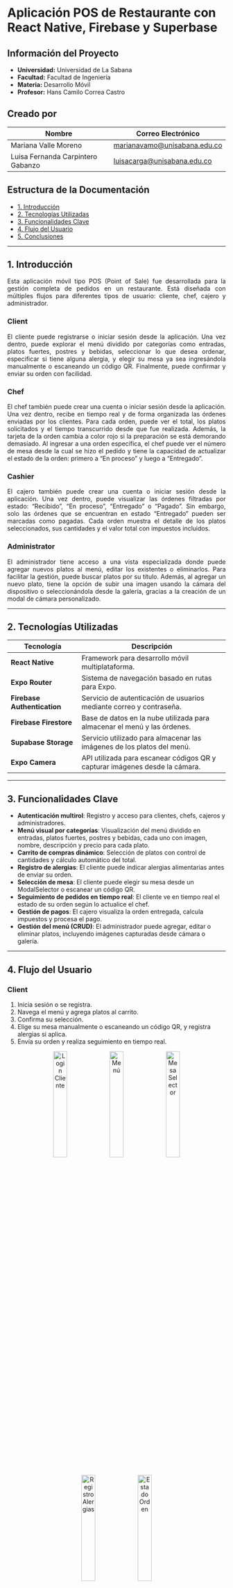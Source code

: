 # Aplicación POS de Restaurante con React Native, Firebase y Superbase

## Información del Proyecto
- **Universidad:** Universidad de La Sabana  
- **Facultad:** Facultad de Ingeniería  
- **Materia:** Desarrollo Móvil  
- **Profesor:** Hans Camilo Correa Castro  

## Creado por
| Nombre | Correo Electrónico |
|--------|--------------------|
| Mariana Valle Moreno | marianavamo@unisabana.edu.co |
| Luisa Fernanda Carpintero Gabanzo | luisacarga@unisabana.edu.co |

## Estructura de la Documentación
- [1. Introducción](#1-introducción)
- [2. Tecnologías Utilizadas](#2-tecnologías-utilizadas)
- [3. Funcionalidades Clave](#3-funcionalidades-clave)
- [4. Flujo del Usuario](#4-flujo-del-usuario)
- [5. Conclusiones](#5-conclusiones)

---

## 1. Introducción
<p align="justify">
Esta aplicación móvil tipo POS (Point of Sale) fue desarrollada para la gestión completa de pedidos en un restaurante. Está diseñada con múltiples flujos para diferentes tipos de usuario: cliente, chef, cajero y administrador.
</p>

### Client
<p align="justify">
El cliente puede registrarse o iniciar sesión desde la aplicación. Una vez dentro, puede explorar el menú dividido por categorías como entradas, platos fuertes, postres y bebidas, seleccionar lo que desea ordenar, especificar si tiene alguna alergia, y elegir su mesa ya sea ingresándola manualmente o escaneando un código QR. Finalmente, puede confirmar y enviar su orden con facilidad.
</p>

### Chef
<p align="justify">
El chef también puede crear una cuenta o iniciar sesión desde la aplicación. Una vez dentro, recibe en tiempo real y de forma organizada las órdenes enviadas por los clientes. Para cada orden, puede ver el total, los platos solicitados y el tiempo transcurrido desde que fue realizada. Además, la tarjeta de la orden cambia a color rojo si la preparación se está demorando demasiado. Al ingresar a una orden específica, el chef puede ver el número de mesa desde la cual se hizo el pedido y tiene la capacidad de actualizar el estado de la orden: primero a “En proceso” y luego a “Entregado”.
</p>

### Cashier
<p align="justify">
El cajero también puede crear una cuenta o iniciar sesión desde la aplicación. Una vez dentro, puede visualizar las órdenes filtradas por estado: “Recibido”, “En proceso”, “Entregado” o “Pagado”. Sin embargo, solo las órdenes que se encuentran en estado “Entregado” pueden ser marcadas como pagadas. Cada orden muestra el detalle de los platos seleccionados, sus cantidades y el valor total con impuestos incluidos.
</p>

### Administrator
<p align="justify">
El administrador tiene acceso a una vista especializada donde puede agregar nuevos platos al menú, editar los existentes o eliminarlos. Para facilitar la gestión, puede buscar platos por su título. Además, al agregar un nuevo plato, tiene la opción de subir una imagen usando la cámara del dispositivo o seleccionándola desde la galería, gracias a la creación de un modal de cámara personalizado.
</p>

---

## 2. Tecnologías Utilizadas

| Tecnología             | Descripción                                       |
|-----------------------|-------------------------------------------------|
| **React Native**      | Framework para desarrollo móvil multiplataforma. |
| **Expo Router**       | Sistema de navegación basado en rutas para Expo. |
| **Firebase Authentication** | Servicio de autenticación de usuarios mediante correo y contraseña. |
| **Firebase Firestore** | Base de datos en la nube utilizada para almacenar el menú y las órdenes. |
| **Supabase Storage** | 	Servicio utilizado para almacenar las imágenes de los platos del menú. |
| **Expo Camera** | 		API utilizada para escanear códigos QR y capturar imágenes desde la cámara. |

---

## 3. Funcionalidades Clave
- **Autenticación multirol**:	Registro y acceso para clientes, chefs, cajeros y administradores.
- **Menú visual por categorías**: Visualización del menú dividido en entradas, platos fuertes, postres y bebidas, cada uno con imagen, nombre, descripción y precio para cada plato.
- **Carrito de compras dinámico**: Selección de platos con control de cantidades y cálculo automático del total.
- **Registro de alergias**: El cliente puede indicar alergias alimentarias antes de enviar su orden.
- **Selección de mesa**: El cliente puede elegir su mesa desde un ModalSelector o escanear un código QR.
- **Seguimiento de pedidos en tiempo real**:	El cliente ve en tiempo real el estado de su orden según lo actualice el chef.
- **Gestión de pagos**:	El cajero visualiza la orden entregada, calcula impuestos y procesa el pago.
- **Gestión del menú (CRUD)**: El administrador puede agregar, editar o eliminar platos, incluyendo imágenes capturadas desde cámara o galería.

---

## 4. Flujo del Usuario

### Client
1. Inicia sesión o se registra.
2. Navega el menú y agrega platos al carrito.
3. Confirma su selección.
4. Elige su mesa manualmente o escaneando un código QR, y registra alergias si aplica.
5. Envía su orden y realiza seguimiento en tiempo real.

<p align="center"> 
   <img src="Screenshots/" alt="Login Cliente" width="25%"/> 
   <img src="Screenshots/" alt="Menú" width="25%"/> 
   <img src="Screenshots/" alt="Mesa Selector" width="25%"/> 
   <img src="Screenshots/" alt="Registro Alergias" width="25%"/> 
   <img src="Screenshots/" alt="Estado Orden" width="25%"/> 
</p>

### Chef
1. Visualiza las órdenes ordenadas cronológicamente (de la más antigua a la más reciente).
2. Cambia el estado de la orden a "En preparación" cuando inicia su elaboración.
3. Actualiza la orden a "Entregado" una vez finalizada.
4. La orden desaparece automáticamente del panel principal al ser entregada.

<p align="center"> 
   <img src="Screenshots/" alt="Login Cliente" width="25%"/> 
   <img src="Screenshots/" alt="Menú" width="25%"/> 
   <img src="Screenshots/" alt="Mesa Selector" width="25%"/> 
   <img src="Screenshots/" alt="Registro Alergias" width="25%"/>
</p>

### Cashier
1. Visualiza las órdenes disponibles según su estado.
2. Accede al detalle de cada orden, incluyendo platos, cantidades, totales e impuestos.
3. Gestiona el pago y marca la orden como pagada.
4. Confirma la transacción desde la lista de órdenes pagadas.

<p align="center"> 
   <img src="Screenshots/" alt="Login Cliente" width="25%"/> 
   <img src="Screenshots/" alt="Menú" width="25%"/> 
   <img src="Screenshots/" alt="Mesa Selector" width="25%"/> 
   <img src="Screenshots/" alt="Registro Alergias" width="25%"/>
</p>

### Administrator
1. Puede agregar, editar o eliminar platos del menú.
2. Agrega nuevos platos con título, descripción, precio y categoría.
3. Utiliza la cámara o galería para subir imágenes al crear o editar un plato.
4. Visualiza un preview de la imagen seleccionada antes de confirmar.
5. Modifica la información de platos existentes.
6. Elimina platos del menú de forma definitiva.

<p align="center"> 
   <img src="Screenshots/" alt="Login Cliente" width="25%"/> 
   <img src="Screenshots/" alt="Menú" width="25%"/> 
   <img src="Screenshots/" alt="Mesa Selector" width="25%"/> 
   <img src="Screenshots/" alt="Registro Alergias" width="25%"/>
   <img src="Screenshots/" alt="Mesa Selector" width="25%"/> 
   <img src="Screenshots/" alt="Registro Alergias" width="25%"/>
</p>

---

## 5. Conclusiones
<p align="justify">
La aplicación desarrollada representa una solución integral para la gestión eficiente de un restaurante, abarcando todos los roles clave: cliente, chef, cajero y administrador. Este enfoque permite centralizar operaciones, reducir errores humanos y mejorar significativamente la experiencia del usuario en cada etapa del servicio.
</p>

Entre los principales valores que aporta esta aplicación se destacan:

- **Optimización del flujo de trabajo**: Desde la toma del pedido hasta el pago, cada actor interactúa con una interfaz dedicada y adaptada a su función, lo que agiliza la operación interna del restaurante.
- **Mejora de la experiencia del cliente**: Gracias a la visualización clara del menú, la posibilidad de escanear un QR para seleccionar la mesa y el seguimiento en tiempo real de la orden, el cliente se siente informado y en control de su experiencia gastronómica.
- **Reducción de errores y mayor trazabilidad**: La digitalización de los pedidos evita confusiones, permite un registro exacto de lo solicitado y garantiza que la información llegue correctamente a cocina y caja.
- **Gestión ágil del menú**: El administrador puede mantener actualizado el menú en tiempo real, incluyendo imágenes y precios, con facilidad y sin depender de procesos externos.

<p align="justify">
En conjunto, esta aplicación no solo mejora la operatividad de un restaurante, sino que también representa una herramienta tecnológica adaptable y robusta, ideal para modernizar el servicio, optimizar procesos y brindar una experiencia más fluida y profesional tanto para el cliente como para el personal del establecimiento.
</p>
